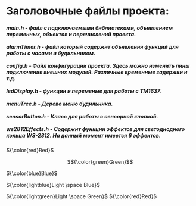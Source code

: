 # Заголовочные файлы проекта:

##### ***main.h*** - файл с подключаемыми библиотеками, объявлением переменных, объектов и перечислений проекта. <br><br>***alarmTimer.h*** - файл который содержит объявления функций для работы с часами и будильником. <br><br>***config.h*** - Файл конфигурации проекта. Здесь можно изменить пины подключения внешних модулей. Различные временные задержки и т.д. <br><br>***ledDisplay.h*** - функции и переменые для работы с TM1637. <br><br>***menuTree.h*** - Дерево меню будильника. <br><br>***sensorButton.h*** - Класс для работы с сенсорной кнопкой.<br><br>***ws2812Effects.h*** - Содержит функции эффектов для светодиодного кольца WS-2812. На данный момент имеется 6 эффектов.

${\color{red}Red}$

$${\color{green}Green}$$

${\color{blue}Blue}$

${\color{lightblue}Light \space Blue}$

${\color{lightgreen}Light \space Green}$
${\color{red}Red}$
